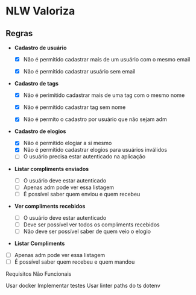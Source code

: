 # NLW Valoriza

## Regras

- **Cadastro de usuário**

  - [x] Não é permitido cadastrar mais de um usuário com o mesmo email

  - [x] Não é permitido cadastrar usuário sem email

- **Cadastro de tags**

  - [x] Não é perimitido cadastrar mais de uma tag com o mesmo nome

  - [x] Não é permitido cadastrar tag sem nome

  - [x] Não é permito o cadastro por usuário que não sejam adm

- **Cadastro de elogios**

  - [x] Não é permitido elogiar a si mesmo
  - [x] Não é permitido cadastrar elogios para usuários inválidos
  - [ ] O usuário precisa estar autenticado na aplicação

- **Listar compliments enviados**

  - [ ] O usuário deve estar autenticado
  - [ ] Apenas adm pode ver essa listagem
  - [ ] É possível saber quem enviou e quem recebeu

- **Ver compliments recebidos**

  - [ ] O usuário deve estar autenticado
  - [ ] Deve ser possível ver todos os compliments recebidos
  - [ ] Não deve ser possível saber de quem veio o elogio

- **Listar Compliments**

- [ ] Apenas adm pode ver essa listagem
- [ ] É possível saber quem recebeu e quem mandou

Requisitos Não Funcionais

Usar docker
Implementar testes
Usar linter
paths do ts
dotenv
